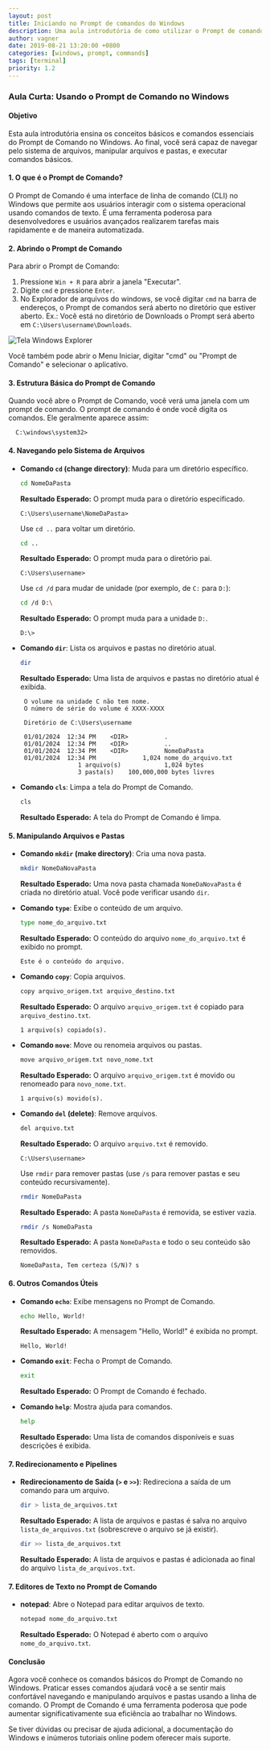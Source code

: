 ```yaml
---
layout: post
title: Iniciando no Prompt de comandos do Windows
description: Uma aula introdutória de como utilizar o Prompt de comandos do Windows.
author: vagner
date: 2019-08-21 13:20:00 +0800
categories: [windows, prompt, commands]
tags: [terminal]
priority: 1.2
---
```


### Aula Curta: Usando o Prompt de Comando no Windows

#### Objetivo
Esta aula introdutória ensina os conceitos básicos e comandos essenciais do Prompt de Comando no Windows. Ao final, você será capaz de navegar pelo sistema de arquivos, manipular arquivos e pastas, e executar comandos básicos.

#### 1. O que é o Prompt de Comando?
O Prompt de Comando é uma interface de linha de comando (CLI) no Windows que permite aos usuários interagir com o sistema operacional usando comandos de texto. É uma ferramenta poderosa para desenvolvedores e usuários avançados realizarem tarefas mais rapidamente e de maneira automatizada.

#### 2. Abrindo o Prompt de Comando
Para abrir o Prompt de Comando:
1. Pressione `Win + R` para abrir a janela "Executar".
2. Digite `cmd` e pressione `Enter`.
3. No Explorador de arquivos do windows, se você digitar `cmd` na barra de endereços, o Prompt de comandos será aberto no diretório que estiver aberto. Ex.: Você está no diretório de Downloads o Prompt será aberto em `C:\Users\username\Downloads`.

![Tela Windows Explorer](/assets/img/windows-explorer.jpg)

Você também pode abrir o Menu Iniciar, digitar "cmd" ou "Prompt de Comando" e selecionar o aplicativo.

#### 3. Estrutura Básica do Prompt de Comando
Quando você abre o Prompt de Comando, você verá uma janela com um prompt de comando. O prompt de comando é onde você digita os comandos. Ele geralmente aparece assim:

```
  C:\windows\system32>
```

#### 4. Navegando pelo Sistema de Arquivos

- **Comando `cd` (change directory)**: Muda para um diretório específico.
  ```sh
  cd NomeDaPasta
  ```
  **Resultado Esperado:** O prompt muda para o diretório especificado.
  ```
  C:\Users\username\NomeDaPasta>
  ```

  Use `cd ..` para voltar um diretório.
  
  ```sh
  cd ..
  ```
  **Resultado Esperado:** O prompt muda para o diretório pai.
  ```
  C:\Users\username>
  ```

  Use `cd /d` para mudar de unidade (por exemplo, de `C:` para `D:`):
  ```sh
  cd /d D:\
  ```
  **Resultado Esperado:** O prompt muda para a unidade `D:`.
  ```
  D:\>
  ```

- **Comando `dir`**: Lista os arquivos e pastas no diretório atual.
  ```sh
  dir
  ```
  **Resultado Esperado:** Uma lista de arquivos e pastas no diretório atual é exibida.

  ```
   O volume na unidade C não tem nome.
   O número de série do volume é XXXX-XXXX

   Diretório de C:\Users\username

   01/01/2024  12:34 PM    <DIR>          .
   01/01/2024  12:34 PM    <DIR>          ..
   01/01/2024  12:34 PM    <DIR>          NomeDaPasta
   01/01/2024  12:34 PM             1,024 nome_do_arquivo.txt
                  1 arquivo(s)            1,024 bytes
                  3 pasta(s)    100,000,000 bytes livres
  ```

- **Comando `cls`**: Limpa a tela do Prompt de Comando.
  ```sh
  cls
  ```
  **Resultado Esperado:** A tela do Prompt de Comando é limpa.

#### 5. Manipulando Arquivos e Pastas

- **Comando `mkdir` (make directory)**: Cria uma nova pasta.
  ```sh
  mkdir NomeDaNovaPasta
  ```
  **Resultado Esperado:** Uma nova pasta chamada `NomeDaNovaPasta` é criada no diretório atual. Você pode verificar usando `dir`.

- **Comando `type`**: Exibe o conteúdo de um arquivo.
  ```sh
  type nome_do_arquivo.txt
  ```
  **Resultado Esperado:** O conteúdo do arquivo `nome_do_arquivo.txt` é exibido no prompt.
  ```
  Este é o conteúdo do arquivo.
  ```

- **Comando `copy`**: Copia arquivos.
  ```sh
  copy arquivo_origem.txt arquivo_destino.txt
  ```
  **Resultado Esperado:** O arquivo `arquivo_origem.txt` é copiado para `arquivo_destino.txt`.
  ```
  1 arquivo(s) copiado(s).
  ```

- **Comando `move`**: Move ou renomeia arquivos ou pastas.
  ```sh
  move arquivo_origem.txt novo_nome.txt
  ```
  **Resultado Esperado:** O arquivo `arquivo_origem.txt` é movido ou renomeado para `novo_nome.txt`.
  ```
  1 arquivo(s) movido(s).
  ```

- **Comando `del` (delete)**: Remove arquivos.
  ```sh
  del arquivo.txt
  ```
  **Resultado Esperado:** O arquivo `arquivo.txt` é removido.
  ```
  C:\Users\username>
  ```

  Use `rmdir` para remover pastas (use `/s` para remover pastas e seu conteúdo recursivamente).
  ```sh
  rmdir NomeDaPasta
  ```
  **Resultado Esperado:** A pasta `NomeDaPasta` é removida, se estiver vazia.

  ```sh
  rmdir /s NomeDaPasta
  ```
  **Resultado Esperado:** A pasta `NomeDaPasta` e todo o seu conteúdo são removidos.
  ```
  NomeDaPasta, Tem certeza (S/N)? s
  ```

#### 6. Outros Comandos Úteis

- **Comando `echo`**: Exibe mensagens no Prompt de Comando.
  ```sh
  echo Hello, World!
  ```
  **Resultado Esperado:** A mensagem "Hello, World!" é exibida no prompt.
  ```
  Hello, World!
  ```

- **Comando `exit`**: Fecha o Prompt de Comando.
  ```sh
  exit
  ```
  **Resultado Esperado:** O Prompt de Comando é fechado.

- **Comando `help`**: Mostra ajuda para comandos.
  ```sh
  help
  ```
  **Resultado Esperado:** Uma lista de comandos disponíveis e suas descrições é exibida.

#### 7. Redirecionamento e Pipelines

- **Redirecionamento de Saída (`>` e `>>`)**: Redireciona a saída de um comando para um arquivo.
  ```sh
  dir > lista_de_arquivos.txt
  ```
  **Resultado Esperado:** A lista de arquivos e pastas é salva no arquivo `lista_de_arquivos.txt` (sobrescreve o arquivo se já existir).

  ```sh
  dir >> lista_de_arquivos.txt
  ```
  **Resultado Esperado:** A lista de arquivos e pastas é adicionada ao final do arquivo `lista_de_arquivos.txt`.


#### 7. Editores de Texto no Prompt de Comando

- **notepad**: Abre o Notepad para editar arquivos de texto.
  ```sh
  notepad nome_do_arquivo.txt
  ```
  **Resultado Esperado:** O Notepad é aberto com o arquivo `nome_do_arquivo.txt`.

#### Conclusão

Agora você conhece os comandos básicos do Prompt de Comando no Windows. Praticar esses comandos ajudará você a se sentir mais confortável navegando e manipulando arquivos e pastas usando a linha de comando. O Prompt de Comando é uma ferramenta poderosa que pode aumentar significativamente sua eficiência ao trabalhar no Windows.

Se tiver dúvidas ou precisar de ajuda adicional, a documentação do Windows e inúmeros tutoriais online podem oferecer mais suporte.